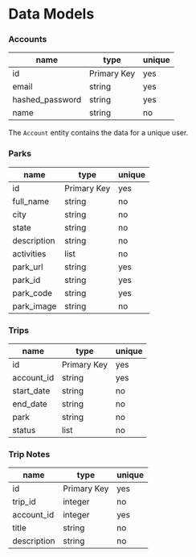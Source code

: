 # Data Models

### Accounts

| name            | type        | unique |
| --------------- | ----------- | ------ |
| id              | Primary Key | yes    |
| email           | string      | yes    |
| hashed_password | string      | yes    |
| name            | string      | no     |

The `Account` entity contains the data for a unique user.

### Parks

| name        | type        | unique |
| ----------- | ----------- | ------ |
| id          | Primary Key | yes    |
| full_name   | string      | no     |
| city        | string      | no     |
| state       | string      | no     |
| description | string      | no     |
| activities  | list        | no     |
| park_url    | string      | yes    |
| park_id     | string      | yes    |
| park_code   | string      | yes    |
| park_image  | string      | no     |

### Trips

| name       | type        | unique |
| ---------- | ----------- | ------ |
| id         | Primary Key | yes    |
| account_id | string      | yes    |
| start_date | string      | no     |
| end_date   | string      | no     |
| park       | string      | no     |
| status     | list        | no     |

### Trip Notes

| name        | type        | unique |
| ----------- | ----------- | ------ |
| id          | Primary Key | yes    |
| trip_id     | integer     | no     |
| account_id  | integer     | yes    |
| title       | string      | no     |
| description | string      | no     |
